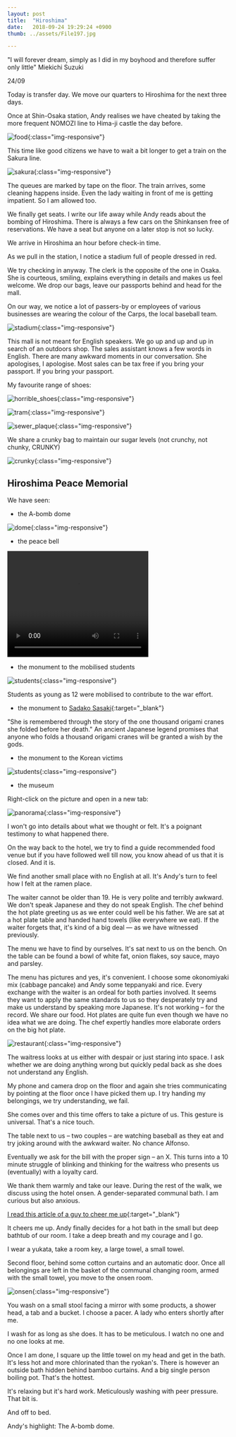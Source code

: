```yaml
---
layout: post
title:  "Hiroshima"
date:   2018-09-24 19:29:24 +0900
thumb: ../assets/File197.jpg

---
```


"I will forever dream, simply as I did in my boyhood and therefore suffer only little"
Miekichi Suzuki

24/09

Today is transfer day. We move our quarters to Hiroshima for the next three days.

Once at Shin-Osaka station, Andy realises we have cheated by taking the more frequent NOMOZI line to Hima-ji castle the day before.

![food](../assets/File99.jpg){:class="img-responsive"}

This time like good citizens we have to wait a bit longer to get a train on the Sakura line.

![sakura](../assets/File100.jpg){:class="img-responsive"}

The queues are marked by tape on the floor. The train arrives, some cleaning happens inside. Even the lady waiting in front of me is getting impatient. So I am allowed too.

We finally get seats. I write our life away while Andy reads about the bombing of Hiroshima. There is always a few cars on the Shinkansen free of reservations. We have a seat but anyone on a later stop is not so lucky.

We arrive in Hiroshima an hour before check-in time. 

As we pull in the station, I notice a stadium full of people dressed in red.

We try checking in anyway. The clerk is the opposite of the one in Osaka. She is courteous, smiling, explains everything in details and makes us feel welcome. We drop our bags, leave our passports behind and head for the mall.

On our way, we notice a lot of passers-by or employees of various businesses are wearing the colour of the Carps, the local baseball team.

![stadium](../assets/File101.jpg){:class="img-responsive"}

This mall is not meant for English speakers. We go up and up and up in search of an outdoors shop. The sales assistant knows a few words in English. There are many awkward moments in our conversation. She apologises, I apologise. Most sales can be tax free if you bring your passport. If you bring your passport. 

My favourite range of shoes:

![horrible_shoes](../assets/File102.jpg){:class="img-responsive"}

![tram](../assets/File103.jpg){:class="img-responsive"}

![sewer_plaque](../assets/File104.jpg){:class="img-responsive"}

We share a crunky bag to maintain our sugar levels (not crunchy, not chunky, CRUNKY)

![crunky](../assets/crunky.jpg){:class="img-responsive"}

## Hiroshima Peace Memorial

We have seen:

* the A-bomb dome

![dome](../assets/File105.jpg){:class="img-responsive"}

* the peace bell

<video width="320" height="240" controls>
  <source src="../assets/00016.mp4" type="video/mp4">
Your browser does not support the video tag.
</video>

* the monument to the mobilised students

![students](../assets/File106.jpg){:class="img-responsive"}

Students as young as 12 were mobilised to contribute to the war effort.

* the monument to [Sadako Sasaki](https://en.wikipedia.org/wiki/Sadako_Sasaki){:target="_blank"}

"She is remembered through the story of the one thousand origami cranes she folded before her death."
An ancient Japanese legend promises that anyone who folds a thousand origami cranes will be granted a wish by the gods.

* the monument to the Korean victims

![students](../assets/File107.jpg){:class="img-responsive"}

* the museum

Right-click on the picture and open in a new tab:

![panorama](../assets/panorama.jpg){:class="img-responsive"}

I won't go into details about what we thought or felt. 
It's a poignant testimony to what happened there.

On the way back to the hotel, we try to find a guide recommended food venue but if you have followed well till now, you know ahead of us that it is closed. And it is.

We find another small place with no English at all. It's Andy's turn to feel how I felt at the ramen place.

The waiter cannot be older than 19. He is very polite and terribly awkward. We don't speak Japanese and they do not speak English. The chef behind the hot plate greeting us as we enter could well be his father. We are sat at a hot plate table and handed hand towels (like everywhere we eat). If the waiter forgets that, it's kind of a big deal — as we have witnessed previously.

The menu we have to find by ourselves. It's sat next to us on the bench. On the table can be found a bowl of white fat, onion flakes, soy sauce, mayo and parsley. 

The menu has pictures and yes, it's convenient. I choose some okonomiyaki mix (cabbage pancake) and Andy some teppanyaki and rice. Every exchange with the waiter is an ordeal for both parties involved. It seems they want to apply the same standards to us so they desperately try and make us understand by speaking more Japanese. It's not working – for the record. We share our food. Hot plates are quite fun even though we have no idea what we are doing. The chef expertly handles more elaborate orders on the big hot plate.

![restaurant](../assets/File108.jpg){:class="img-responsive"}

The waitress looks at us either with despair or just staring into space. I ask whether we are doing anything wrong but quickly pedal back as she does not understand any English. 

My phone and camera drop on the floor and again she tries communicating by pointing at the floor once I have picked them up. I try handing my belongings, we try understanding, we fail.

She comes over and this time offers to take a picture of us. This gesture is universal. That's a nice touch.

The table next to us – two couples – are watching baseball as they eat and try joking around with the awkward waiter. No chance Alfonso. 

Eventually we ask for the bill with the proper sign – an X. 
This turns into a 10 minute struggle of blinking and thinking for the waitress who presents us (eventually) with a loyalty card. 

We thank them warmly and take our leave.
During the rest of the walk, we discuss using the hotel onsen. A gender-separated communal bath. I am curious but also anxious.

[I read this article of a guy to cheer me up](https://www.intrepidtravel.com/adventures/japan-onsen-guide/){:target="_blank"}

It cheers me up. Andy finally decides for a hot bath in the small but deep bathtub of our room. I take a deep breath and my courage and I go.

I wear a yukata, take a room key, a large towel, a small towel. 

Second floor, behind some cotton curtains and an automatic door. Once all belongings are left in the basket of the communal changing room, armed with the small towel, you move to the onsen room. 

![onsen](../assets/onsen.jpg){:class="img-responsive"}

You wash on a small stool facing a mirror with some products, a shower head, a tab and a bucket. I choose a pacer. A lady who enters shortly after me. 

I wash for as long as she does. It has to be meticulous. I watch no one and no one looks at me. 

Once I am done, I square up the little towel on my head and get in the bath. It's less hot and more chlorinated than the ryokan's. There is however an outside bath hidden behind bamboo curtains. And a big single person boiling pot. That's the hottest.

It's relaxing but it's hard work. Meticulously washing with peer pressure. That bit is.

And off to bed.

Andy's highlight: The A-bomb dome.
